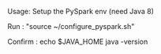 Usage:
   Setup the PySpark env (need Java 8)

   Run : "source ~/configure_pyspark.sh"

   Confirm :
       echo $JAVA_HOME
       java -version
